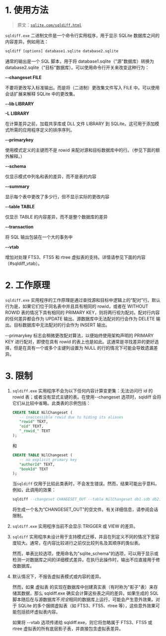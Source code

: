 # 1\. 使用方法

> 原文：[`sqlite.com/sqldiff.html`](https://sqlite.com/sqldiff.html)

`sqldiff.exe` 二进制文件是一个命令行实用程序，用于显示 SQLite 数据库之间的内容差异。例如用法：

```sql
sqldiff [options] database1.sqlite database2.sqlite

```

通常的输出是一个 SQL 脚本，用于将 database1.sqlite（"源"数据库）转换为 database2.sqlite（"目标"数据库）。可以使用命令行开关来改变这种行为：

**--changeset FILE**

不要将更改写入标准输出。而是将（二进制）更改集文件写入 FILE 中。可以使用会话扩展来解释 SQLite 中的更改集。

**--lib LIBRARY**

**-L LIBRARY**

在计算差异之前，加载共享库或 DLL 文件 LIBRARY 到 SQLite。这可用于添加模式所需的应用程序定义的排序序列。

**--primarykey**

使用模式定义的主键而不是 rowid 来配对源和目标数据库中的行。（参见下面的额外解释。）

**--schema**

仅显示模式中列名和表的差异，而不是表的内容

**--summary**

显示每个表中更改了多少行，但不显示实际的更改内容

**--table TABLE**

仅显示 TABLE 的内容差异，而不是整个数据库的差异

**--transaction**

将 SQL 输出包装在一个大的事务中

**--vtab**

增加对处理 FTS3、FTS5 和 rtree 虚拟表的支持。详情请参见下面的内容（#sqldiff_vtab）。

# 2\. 工作原理

`sqldiff.exe` 实用程序的工作原理是通过查找源和目标中逻辑上的“配对”行。默认行为是，如果它们位于同名表中并且具有相同的 rowid，或者在 WITHOUT ROWID 表的情况下具有相同的 PRIMARY KEY，则将两行视为配对。配对行内容的任何差异都会作为 UPDATE 输出。源数据库中无法配对的行会作为 DELETE 输出。目标数据库中无法配对的行会作为 INSERT 输出。

--primarykey 标志会稍微更改配对算法，以便始终使用架构声明的 PRIMARY KEY 进行配对，即使在具有 rowid 的表上也是如此。这通常是寻找差异的更好选择，但是在具有一个或多个主键列设置为 NULL 的行的情况下可能会导致遗漏差异。

# 3\. 限制

1.  `sqldiff.exe` 实用程序不会为以下任何内容计算变更集：无法访问行 id 的 rowid 表；或者没有显式主键的表。在使用--changeset 选项时，sqldiff 会将它们从比较中省略。此类表的示例包括：

    ```sql
    CREATE TABLE NilChangeset (
       -- inaccessible rowid due to hiding its aliases
       "rowid" TEXT,
       "oid" TEXT,
       "_rowid_" TEXT
    );

    ```

    和

    ```sql
    CREATE TABLE NilChangeset (
       -- no explicit primary key
       "authorId" TEXT,
       "bookId" TEXT
    );

    ```

    当`sqldiff` 仅用于比较此类表时，不会发生错误。然而，结果可能出乎意料。例如，此调用的效果：

    ```sql
    sqldiff --changeset CHANGESET_OUT --table NilChangeset db1.sdb db2.sdb

    ```

    将生成一个名为“CHANGESET_OUT”的空文件。有关详细信息，请参阅会话限制。

1.  `sqldiff.exe` 实用程序当前不会显示 TRIGGER 或 VIEW 的差异。

1.  `sqldiff` 实用程序未设计用于支持模式迁移，并且在列定义不同的情况下宽容度较大。通常，在内容比较进行之前仅比较列名及其顺序的类似表。

    然而，单表比较选项，使用命名为"sqlite_schema"的选项，可以用于显示或检测一对数据库之间的详细模式差异。在执行此操作时，输出不应直接用于修改数据库。

1.  默认情况下，不报告虚拟表模式或内容的差异。

    然而，如果 虚拟表 的实现在数据库中创建真实表（有时称为"影子"表）来存储其数据，那么 sqldiff.exe 确实会计算这些表之间的差异。如果生成的 SQL 脚本随后在与源数据库不*完全*相同的数据库上运行，可能会产生意外效果。对于 SQLite 的多个捆绑虚拟表（如 FTS3、FTS5、rtree 等），这些意外效果可能包括损坏虚拟表内容。

    如果将 --vtab 选项传递给 sqldiff.exe，则它将忽略属于 FTS3、FTS5 或 rtree 虚拟表的所有底层影子表，并直接包含虚拟表差异。
